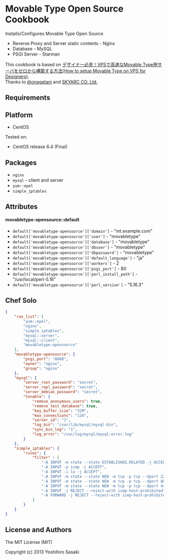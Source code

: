 Movable Type Open Source Cookbook
=================================

Installs/Configures Movable Type Open Source

* Reverse Proxy and Server static contents - Nginx
* Database - MySQL
* PSGI Server - Starman

This cookbook is based on [デザイナー必見！VPSで高速なMovable Type用サーバをゼロから構築する方法(How to setup Movable Type on VPS for Designers)](http://www.skyarc.co.jp/engineerblog/entry/movabletype_psgi_mysql.html).  
Thanks to [@onagatani](https://twitter.com/onagatani) and [SKYARC CO.,Ltd.](http://www.skyarc.co.jp)

Requirements
------------

Platform
--------

* CentOS

Tested on:

* CentOS release 6.4 (Final)

Packages
--------

* `nginx`
* `mysql` - client and server
* `yum::epel`
* `simple_iptables`

Attributes
----------

#### movabletype-opensource::default

* `default['movabletype-opensource']['domain']` - "mt.example.com"
* `default['movabletype-opensource']['user']` - "movabletype"
* `default['movabletype-opensource']['database']` - "movabletype"
* `default['movabletype-opensource']['dbuser']` - "movabletype"
* `default['movabletype-opensource']['dbpassword']` - "movabletype"
* `default['movabletype-opensource']['default_language']` - "ja"
* `default['movabletype-opensource']['workers']` - 2
* `default['movabletype-opensource']['psgi_port']` - 80
* `default['movabletype-opensource']['perl_install_path']` - "/usr/local/perl-5.16"
* `default['movabletype-opensource']['perl_version']` - "5.16.3"

Chef Solo
---------
```json
{
    "run_list": [
        "yum::epel",
        "nginx",
        "simple_iptables",
        "mysql::server",
        "mysql::client",
        "movabletype-opensource"
    ],
    "movabletype-opensource": {
        "psgi_port": "8080",
        "owner": "nginx",
        "group": "nginx"
    },
    "mysql": {
        "server_root_password": "secret",
        "server_repl_password": "secret",
        "server_debian_password": "secret",
        "tunable": {
            "remove_anonymous_users": true,
            "remove_test_database": true,
            "key_buffer_size": "32M",
            "max_connections": "128",
            "server_id": "1",
            "log_bin": "/var/lib/mysql/mysql-bin",
            "sync_bin_log": "1",
            "log_error": "/var/log/mysql/mysql-error.log"
        }
    },
    "simple_iptables": {
        "rules": {
            "filter" : [
                "-A INPUT -m state --state ESTABLISHED,RELATED -j ACCEPT",
                "-A INPUT -p icmp -j ACCEPT",
                "-A INPUT -i lo -j ACCEPT",
                "-A INPUT -m state --state NEW -m tcp -p tcp --dport 22 -j ACCEPT",
                "-A INPUT -m state --state NEW -m tcp -p tcp --dport 80 -j ACCEPT",
                "-A INPUT -m state --state NEW -m tcp -p tcp --dport 443 -j ACCEPT",
                "-A INPUT -j REJECT --reject-with icmp-host-prohibited",
                "-A FORWARD -j REJECT --reject-with icmp-host-prohibited"
            ]
        }
    }
}
```

License and Authors
-------------------

The MIT License (MIT)

Copyright (c) 2013 Yoshihiro Sasaki
